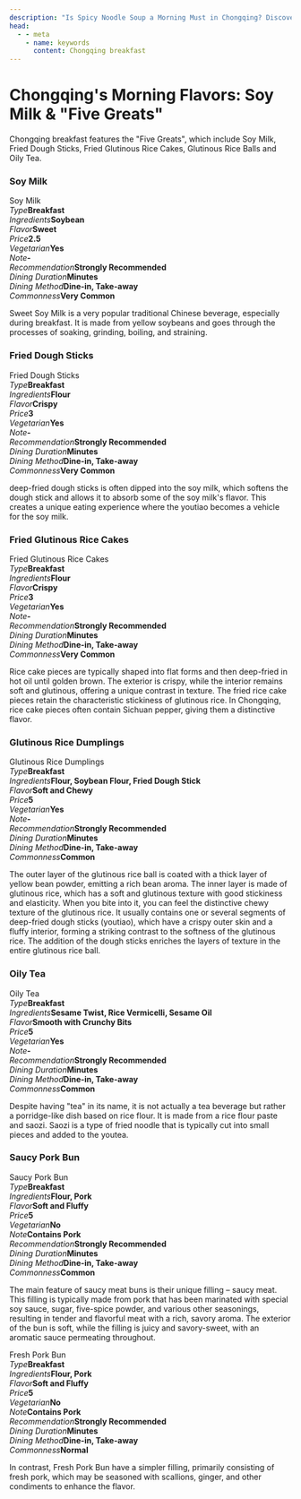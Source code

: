 ```yaml
---
description: "Is Spicy Noodle Soup a Morning Must in Chongqing? Discover the Real Breakfast Favorites like Soy Milk and Crullers, Plus Insider Tips on Must-Try Meals for Tourists."
head:
  - - meta
    - name: keywords
      content: Chongqing breakfast
---
```


# Chongqing's Morning Flavors: Soy Milk & "Five Greats"

Chongqing breakfast features the "Five Greats", which include Soy Milk, Fried Dough Sticks, Fried Glutinous Rice Cakes, Glutinous Rice Balls and Oily Tea.

### Soy Milk

<Chinese word="豆浆">
<template #pinyin>dòu jiāng</template>
Soy Milk
</Chinese>

<Description>
<div><i>Type</i><b>Breakfast</b></div>
<div><i>Ingredients</i><b>Soybean</b></div>
<div><i>Flavor</i><b>Sweet</b></div>
<div><i>Price</i><b><CNY>2.5</CNY></b></div>
<div><i>Vegetarian</i><b>Yes</b></div>
<div><i>Note</i><b>-</b></div>
<div><i>Recommendation</i><b>Strongly Recommended</b></div>
<div><i>Dining Duration</i><b>Minutes</b></div>
<div><i>Dining Method</i><b>Dine-in, Take-away</b></div>
<div><i>Commonness</i><b>Very Common</b></div>
</Description>

Sweet Soy Milk is a very popular traditional Chinese beverage, especially during breakfast. It is made from yellow soybeans and goes through the processes of soaking, grinding, boiling, and straining.

### Fried Dough Sticks

<Chinese word="油条">
<template #pinyin>yóu tiáo</template>
Fried Dough Sticks
</Chinese>

<Description>
<div><i>Type</i><b>Breakfast</b></div>
<div><i>Ingredients</i><b>Flour</b></div>
<div><i>Flavor</i><b>Crispy</b></div>
<div><i>Price</i><b><CNY>3</CNY></b></div>
<div><i>Vegetarian</i><b>Yes</b></div>
<div><i>Note</i><b>-</b></div>
<div><i>Recommendation</i><b>Strongly Recommended</b></div>
<div><i>Dining Duration</i><b>Minutes</b></div>
<div><i>Dining Method</i><b>Dine-in, Take-away</b></div>
<div><i>Commonness</i><b>Very Common</b></div>
</Description>

deep-fried dough sticks is often dipped into the soy milk, which softens the dough stick and allows it to absorb some of the soy milk's flavor. This creates a unique eating experience where the youtiao becomes a vehicle for the soy milk.

### Fried Glutinous Rice Cakes

<Chinese word="糍粑块">
<template #pinyin>cí bā kuài</template>
Fried Glutinous Rice Cakes
</Chinese>

<Description>
<div><i>Type</i><b>Breakfast</b></div>
<div><i>Ingredients</i><b>Flour</b></div>
<div><i>Flavor</i><b>Crispy</b></div>
<div><i>Price</i><b><CNY>3</CNY></b></div>
<div><i>Vegetarian</i><b>Yes</b></div>
<div><i>Note</i><b>-</b></div>
<div><i>Recommendation</i><b>Strongly Recommended</b></div>
<div><i>Dining Duration</i><b>Minutes</b></div>
<div><i>Dining Method</i><b>Dine-in, Take-away</b></div>
<div><i>Commonness</i><b>Very Common</b></div>
</Description>

Rice cake pieces are typically shaped into flat forms and then deep-fried in hot oil until golden brown. The exterior is crispy, while the interior remains soft and glutinous, offering a unique contrast in texture. The fried rice cake pieces retain the characteristic stickiness of glutinous rice. In Chongqing, rice cake pieces often contain Sichuan pepper, giving them a distinctive flavor.

### Glutinous Rice Dumplings

<Chinese word="糯米团">
<template #pinyin>nuò mǐ tuán</template>
Glutinous Rice Dumplings
</Chinese>

<Description>
<div><i>Type</i><b>Breakfast</b></div>
<div long><i>Ingredients</i><b>Flour, Soybean Flour, Fried Dough Stick</b></div>
<div><i>Flavor</i><b>Soft and Chewy</b></div>
<div><i>Price</i><b><CNY>5</CNY></b></div>
<div><i>Vegetarian</i><b>Yes</b></div>
<div><i>Note</i><b>-</b></div>
<div><i>Recommendation</i><b>Strongly Recommended</b></div>
<div><i>Dining Duration</i><b>Minutes</b></div>
<div><i>Dining Method</i><b>Dine-in, Take-away</b></div>
<div><i>Commonness</i><b>Common</b></div>
</Description>

The outer layer of the glutinous rice ball is coated with a thick layer of yellow bean powder, emitting a rich bean aroma. The inner layer is made of glutinous rice, which has a soft and glutinous texture with good stickiness and elasticity. When you bite into it, you can feel the distinctive chewy texture of the glutinous rice. It usually contains one or several segments of deep-fried dough sticks (youtiao), which have a crispy outer skin and a fluffy interior, forming a striking contrast to the softness of the glutinous rice. The addition of the dough sticks enriches the layers of texture in the entire glutinous rice ball.

### Oily Tea

<Chinese word="油茶">
<template #pinyin>yóu chá</template>
Oily Tea
</Chinese>

<Description>
<div><i>Type</i><b>Breakfast</b></div>
<div long><i>Ingredients</i><b>Sesame Twist, Rice Vermicelli, Sesame Oil</b></div>
<div><i>Flavor</i><b>Smooth with Crunchy Bits</b></div>
<div><i>Price</i><b><CNY>5</CNY></b></div>
<div><i>Vegetarian</i><b>Yes</b></div>
<div><i>Note</i><b>-</b></div>
<div><i>Recommendation</i><b>Strongly Recommended</b></div>
<div><i>Dining Duration</i><b>Minutes</b></div>
<div><i>Dining Method</i><b>Dine-in, Take-away</b></div>
<div><i>Commonness</i><b>Common</b></div>
</Description>

Despite having "tea" in its name, it is not actually a tea beverage but rather a porridge-like dish based on rice flour. It is made from a rice flour paste and saozi. Saozi is a type of fried noodle that is typically cut into small pieces and added to the youtea.

### Saucy Pork Bun

<Chinese word="酱肉包子">
<template #pinyin>jiàng ròu bāo zǐ</template>
Saucy Pork Bun
</Chinese>

<Description>
<div><i>Type</i><b>Breakfast</b></div>
<div long><i>Ingredients</i><b>Flour, Pork</b></div>
<div><i>Flavor</i><b>Soft and Fluffy</b></div>
<div><i>Price</i><b><CNY>5</CNY></b></div>
<div><i>Vegetarian</i><b>No</b></div>
<div><i>Note</i><b>Contains Pork</b></div>
<div><i>Recommendation</i><b>Strongly Recommended</b></div>
<div><i>Dining Duration</i><b>Minutes</b></div>
<div><i>Dining Method</i><b>Dine-in, Take-away</b></div>
<div><i>Commonness</i><b>Common</b></div>
</Description>

The main feature of saucy meat buns is their unique filling – saucy meat. This filling is typically made from pork that has been marinated with special soy sauce, sugar, five-spice powder, and various other seasonings, resulting in tender and flavorful meat with a rich, savory aroma. The exterior of the bun is soft, while the filling is juicy and savory-sweet, with an aromatic sauce permeating throughout.

<Chinese word="鲜肉包子">
<template #pinyin>xiān ròu bāo zi</template>
Fresh Pork Bun
</Chinese>

<Description>
<div><i>Type</i><b>Breakfast</b></div>
<div long><i>Ingredients</i><b>Flour, Pork</b></div>
<div><i>Flavor</i><b>Soft and Fluffy</b></div>
<div><i>Price</i><b><CNY>5</CNY></b></div>
<div><i>Vegetarian</i><b>No</b></div>
<div><i>Note</i><b>Contains Pork</b></div>
<div><i>Recommendation</i><b>Strongly Recommended</b></div>
<div><i>Dining Duration</i><b>Minutes</b></div>
<div><i>Dining Method</i><b>Dine-in, Take-away</b></div>
<div><i>Commonness</i><b>Normal</b></div>
</Description>

In contrast, Fresh Pork Bun have a simpler filling, primarily consisting of fresh pork, which may be seasoned with scallions, ginger, and other condiments to enhance the flavor.
